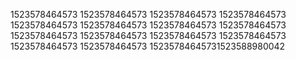1523578464573
1523578464573
1523578464573
1523578464573
1523578464573
1523578464573
1523578464573
1523578464573
1523578464573
1523578464573
1523578464573
1523578464573
1523578464573
1523578464573
15235784645731523588980042
